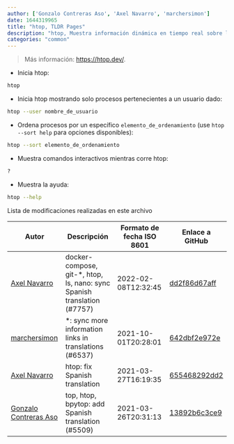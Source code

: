 ```yaml
---
author: ['Gonzalo Contreras Aso', 'Axel Navarro', 'marchersimon']
date: 1644319965
title: "htop, TLDR Pages"
description: "htop, Muestra información dinámica en tiempo real sobre los procesos ejecutándose. Una versión mejorada de `top`."
categories: "common"
---
```

> Más información: <https://htop.dev/>.

- Inicia htop:

```bash
htop
```

- Inicia htop mostrando solo procesos pertenecientes a un usuario dado:

```bash
htop --user nombre_de_usuario
```

- Ordena procesos por un específico `elemento_de_ordenamiento` (use `htop --sort help` para opciones disponibles):

```bash
htop --sort elemento_de_ordenamiento
```

- Muestra comandos interactivos mientras corre htop:

```bash
?
```

- Muestra la ayuda:

```bash
htop --help
```
Lista de modificaciones realizadas en este archivo


Autor | Descripción | Formato de fecha ISO 8601 | Enlace a GitHub
------|-----|-----|-----
[Axel Navarro](mailto:navarroaxel@gmail.com) | docker-compose, git-*, htop, ls, nano: sync Spanish translation (#7757) | 2022-02-08T12:32:45 | [dd2f86d67aff](https://github.com/tldr-pages/tldr/commit/dd2f86d67affe0c3dfec94bddda03a713aad9974)
[marchersimon](mailto:50295997+marchersimon@users.noreply.github.com) | *: sync more information links in translations (#6537) | 2021-10-01T20:28:01 | [642dbf2e972e](https://github.com/tldr-pages/tldr/commit/642dbf2e972e388fab8c84ba3b4685fb862b6454)
[Axel Navarro](mailto:navarroaxel@gmail.com) | htop: fix Spanish translation | 2021-03-27T16:19:35 | [655468292dd2](https://github.com/tldr-pages/tldr/commit/655468292dd2cc0d7353c2562312f23aaa0106d7)
[Gonzalo Contreras Aso](mailto:61254163+goznalo-git@users.noreply.github.com) | top, htop, bpytop: add Spanish translation (#5509) | 2021-03-26T20:31:13 | [13892b6c3ce9](https://github.com/tldr-pages/tldr/commit/13892b6c3ce9960681d14736835fa82812e75a01)

